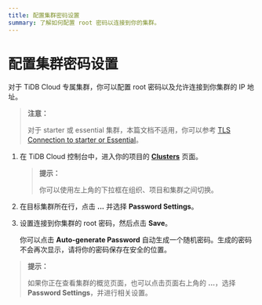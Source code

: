 ```yaml
---
title: 配置集群密码设置
summary: 了解如何配置 root 密码以连接到你的集群。
---
```


# 配置集群密码设置

对于 TiDB Cloud 专属集群，你可以配置 root 密码以及允许连接到你集群的 IP 地址。

> **注意：**
>
> 对于 starter 或 essential 集群，本篇文档不适用，你可以参考 [TLS Connection to starter or Essential](/tidb-cloud/secure-connections-to-serverless-clusters.md)。

1. 在 TiDB Cloud 控制台中，进入你的项目的 [**Clusters**](https://tidbcloud.com/project/clusters) 页面。

    > **提示：**
    >
    > 你可以使用左上角的下拉框在组织、项目和集群之间切换。

2. 在目标集群所在行，点击 **...** 并选择 **Password Settings**。
3. 设置连接到你集群的 root 密码，然后点击 **Save**。

    你可以点击 **Auto-generate Password** 自动生成一个随机密码。生成的密码不会再次显示，请将你的密码保存在安全的位置。

> **提示：**
>
> 如果你正在查看集群的概览页面，也可以点击页面右上角的 **...**，选择 **Password Settings**，并进行相关设置。